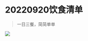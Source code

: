 # 20220920饮食清单

> 一日三餐，简简单单

<img bor src="//cdn.jsdelivr.net/gh/caix-github/pics-storage/d1120230429.jpg">

